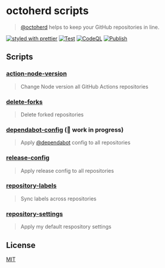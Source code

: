 # octoherd scripts

> [@octoherd](https://github.com/octoherd/) helps to keep your GitHub repositories in line.

[![styled with prettier](https://img.shields.io/badge/styled_with-prettier-ff69b4.svg)](https://github.com/prettier/prettier) [![Test](https://github.com/stoe/octoherd-scripts/workflows/Test/badge.svg)](https://github.com/stoe/octoherd-scripts/actions/workflows/test.yml) [![CodeQL](https://github.com/stoe/octoherd-scripts/actions/workflows/codeql.yml/badge.svg)](https://github.com/stoe/octoherd-scripts/actions/workflows/codeql.yml) [![Publish](https://github.com/stoe/octoherd-scripts/actions/workflows/publish.yml/badge.svg)](https://github.com/stoe/octoherd-scripts/actions/workflows/publish.yml)

## Scripts

### [action-node-version](scripts/action-node-version)

> Change Node version all GitHub Actions repositories

### [delete-forks](scripts/delete-forks)

> Delete forked repositories

### [dependabot-config](scripts/dependabot-config) (🚧 work in progress)

> Apply [@dependabot](https://github.com/dependabot) config to all repositories

### [release-config](scripts/release-config)

> Apply release config to all repositories

### [repository-labels](scripts/repository-labels)

> Sync labels across repositories

### [repository-settings](scripts/repository-settings)

> Apply my default respository settings

## License

[MIT](license)
